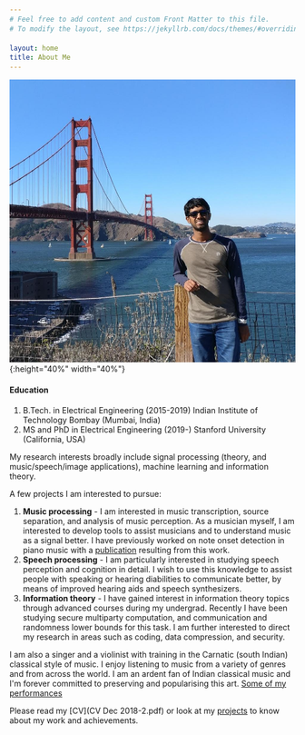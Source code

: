```yaml
---
# Feel free to add content and custom Front Matter to this file.
# To modify the layout, see https://jekyllrb.com/docs/themes/#overriding-theme-defaults

layout: home
title: About Me
---
```


![my photo](photo2.jpg){:height="40%" width="40%"}

#### Education
1. B.Tech. in Electrical Engineering (2015-2019)
Indian Institute of Technology Bombay (Mumbai, India)
2. MS and PhD in Electrical Engineering (2019-)
Stanford University (California, USA)

My research interests broadly include signal processing (theory, and music/speech/image applications), machine learning and information theory.

A few projects I am interested to pursue:
1. **Music processing** - I am interested in music transcription, source separation, and analysis of music perception. As a musician myself, I am interested to develop tools to assist musicians and to understand music as a signal better. I have previously worked on note onset detection in piano music with a [publication](https://www.ee.iitb.ac.in/student/~daplab/publications/2018/p154-subramani.pdf) resulting from this work.
1. **Speech processing** - I am particularly interested in studying speech perception and cognition in detail. I wish to use this knowledge to assist people with speaking or hearing diabilities to communicate better, by means of improved hearing aids and speech synthesizers.
1. **Information theory** - I have gained interest in information theory topics through advanced courses during my undergrad. Recently I have been studying secure multiparty computation, and communication and randomness lower bounds for this task. I am further interested to direct my research in areas such as coding, data compression, and security.

I am also a singer and a violinist with training in the Carnatic (south Indian) classical style of music. I enjoy listening to music from a variety of genres and from across the world. I am an ardent fan of Indian classical music and I'm forever committed to preserving and popularising this art. [Some of my performances](https://www.youtube.com/playlist?list=PLOqYw2iE3KdzhvCYeVnATlJJZ3kfY6p_X)

Please read my [CV](CV Dec 2018-2.pdf) or look at my [projects](/projects) to know about my work and achievements.
